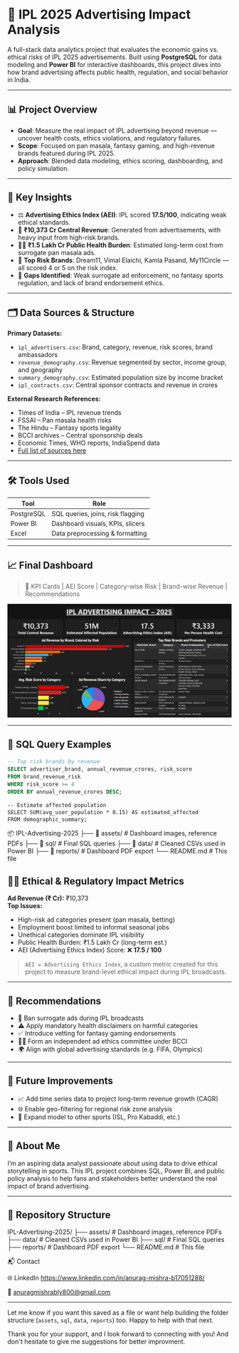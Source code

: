 # 🏏 IPL 2025 Advertising Impact Analysis

A full-stack data analytics project that evaluates the economic gains vs. ethical risks of IPL 2025 advertisements. Built using **PostgreSQL** for data modeling and **Power BI** for interactive dashboards, this project dives into how brand advertising affects public health, regulation, and social behavior in India.

---

## 📊 Project Overview

- **Goal**: Measure the real impact of IPL advertising beyond revenue — uncover health costs, ethics violations, and regulatory failures.
- **Scope**: Focused on pan masala, fantasy gaming, and high-revenue brands featured during IPL 2025.
- **Approach**: Blended data modeling, ethics scoring, dashboarding, and policy simulation.

---

## 🧠 Key Insights

- ⚖️ **Advertising Ethics Index (AEI)**: IPL scored **17.5/100**, indicating weak ethical standards.
- 💸 **₹10,373 Cr Central Revenue**: Generated from advertisements, with heavy input from high-risk brands.
- 🧑‍⚕️ **₹1.5 Lakh Cr Public Health Burden**: Estimated long-term cost from surrogate pan masala ads.
- 📛 **Top Risk Brands**: Dream11, Vimal Elaichi, Kamla Pasand, My11Circle — all scored 4 or 5 on the risk index.
- 🧩 **Gaps Identified**: Weak surrogate ad enforcement, no fantasy sports regulation, and lack of brand endorsement ethics.

---

## 🗂️ Data Sources & Structure

**Primary Datasets:**

- `ipl_advertisers.csv`: Brand, category, revenue, risk scores, brand ambassadors
- `revenue_demography.csv`: Revenue segmented by sector, income group, and geography
- `summary_demography.csv`: Estimated population size by income bracket
- `ipl_contracts.csv`: Central sponsor contracts and revenue in crores

**External Research References:**

- Times of India – IPL revenue trends  
- FSSAI – Pan masala health risks  
- The Hindu – Fantasy sports legality  
- BCCI archives – Central sponsorship deals  
- Economic Times, WHO reports, IndiaSpend data  
- [Full list of sources here](./assets/references.pdf)

---

## 🛠️ Tools Used

| Tool        | Role                                |
|-------------|-------------------------------------|
| PostgreSQL  | SQL queries, joins, risk flagging   |
| Power BI    | Dashboard visuals, KPIs, slicers    |
| Excel       | Data preprocessing & formatting     |

---

## 📈 Final Dashboard

> 📌 KPI Cards | AEI Score | Category-wise Risk | Brand-wise Revenue | Recommendations

![Dashboard Preview](./dashboard.png)

---

## 🧮 SQL Query Examples

```sql
-- Top risk brands by revenue
SELECT advertiser_brand, annual_revenue_crores, risk_score
FROM brand_revenue_risk
WHERE risk_score >= 4
ORDER BY annual_revenue_crores DESC;
```

```
-- Estimate affected population
SELECT SUM(avg_user_population * 0.15) AS estimated_affected
FROM demographic_summary;
```

📦 IPL-Advertising-2025
├── 📁 assets/                # Dashboard images, reference PDFs
├── 📁 sql/                   # Final SQL queries
├── 📁 data/                  # Cleaned CSVs used in Power BI
├── 📁 reports/               # Dashboard PDF export
└── README.md                # This file

## 🧑‍⚖️ Ethical & Regulatory Impact Metrics

**Ad Revenue (₹ Cr):** ₹10,373  
**Top Issues:**
- High-risk ad categories present (pan masala, betting)
- Employment boost limited to informal seasonal jobs
- Unethical categories dominate IPL visibility
- Public Health Burden: ₹1.5 Lakh Cr (long-term est.)
- AEI (Advertising Ethics Index) Score: ❌ **17.5 / 100**

> `AEI = Advertising Ethics Index`, a custom metric created for this project to measure brand-level ethical impact during IPL broadcasts.

---

## 🎯 Recommendations

- 🚫 Ban surrogate ads during IPL broadcasts
- ⚠️ Apply mandatory health disclaimers on harmful categories
- ✅ Introduce vetting for fantasy gaming endorsements
- 🧑‍⚖️ Form an independent ad ethics committee under BCCI
- 🌍 Align with global advertising standards (e.g. FIFA, Olympics)

---

## 🔮 Future Improvements

- 📈 Add time series data to project long-term revenue growth (CAGR)
- 🌐 Enable geo-filtering for regional risk zone analysis
- 🏉 Expand model to other sports (ISL, Pro Kabaddi, etc.)

---

## 👤 About Me

I’m an aspiring data analyst passionate about using data to drive ethical storytelling in sports. This IPL project combines SQL, Power BI, and public policy analysis to help fans and stakeholders better understand the real impact of brand advertising.

---

## 📁 Repository Structure

IPL-Advertising-2025/
├── assets/ # Dashboard images, reference PDFs
├── data/ # Cleaned CSVs used in Power BI
├── sql/ # Final SQL queries
├── reports/ # Dashboard PDF export
└── README.md # This file


📬 Contact

🌐 LinkedIn https://www.linkedin.com/in/anurag-mishra-b17051288/

📧 anuragmishrably800@gmail.com


---

Let me know if you want this saved as a file or want help building the folder structure (`assets`, `sql`, `data`, `reports`) too. Happy to help with that next.

Thank you for your support, and I look forward to connecting with you!
And don't hesitate to give me suggestions for better improvment.
